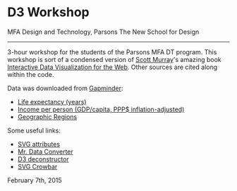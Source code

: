 # D3 Workshop
MFA Design and Technology, Parsons The New School for Design

---

3-hour workshop for the students of the Parsons MFA DT program. This workshop is sort of a condensed version of [Scott Murray](http://alignedleft.com/)'s amazing book [Interactive Data Visualization for the Web](http://chimera.labs.oreilly.com/books/1230000000345). Other sources are cited along within the code.

Data was downloaded from [Gapminder](http://www.gapminder.org/):

* [Life expectancy (years)](http://spreadsheets.google.com/pub?key=phAwcNAVuyj2tPLxKvvnNPA&output=xls
)
* [Income per person (GDP/capita, PPP$ inflation-adjusted)](http://spreadsheets.google.com/pub?key=phAwcNAVuyj1jiMAkmq1iMg&output=xls)
* [Geographic Regions](https://spreadsheets.google.com/pub?key=phT4mwjvEuGBtdf1ZeO7_PQ&gid=1
)

Some useful links:

* [SVG attributes](http://www.w3schools.com/svg/svg_reference.asp)
* [Mr. Data Converter](http://shancarter.github.io/mr-data-converter/)
* [D3 deconstructor](http://ucbvislab.github.io/d3-deconstructor/)
* [SVG Crowbar](http://nytimes.github.io/svg-crowbar/)

February 7th, 2015